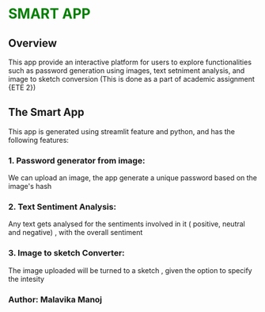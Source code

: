 # <span style="color: green"> SMART APP </span>

## Overview
This app provide an interactive platform for users to explore functionalities such as password generation using images, text setniment analysis, and image to sketch conversion
(This is done as a part of academic assignment {ETE 2}) 

## The Smart App
This app is generated using streamlit feature and python, and has the following features:

### 1. Password generator from image: 
We can upload an image, the app generate a unique password based on the image's hash
### 2. Text Sentiment Analysis:
Any text gets analysed for the sentiments involved in it ( positive, neutral and negative) , with the overall sentiment
### 3. Image to sketch Converter:
The image uploaded will be turned to a sketch , given the option to specify the intesity

### Author: Malavika Manoj


